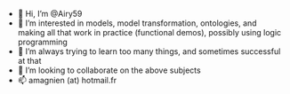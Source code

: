 - 👋 Hi, I’m @Airy59
- 👀 I’m interested in models, model transformation, ontologies, and making all that work in practice (functional demos), possibly using logic programming
- 🌱 I’m always trying to learn too many things, and sometimes successful at that
- 💞️ I’m looking to collaborate on the above subjects
- 📫 amagnien (at) hotmail.fr
